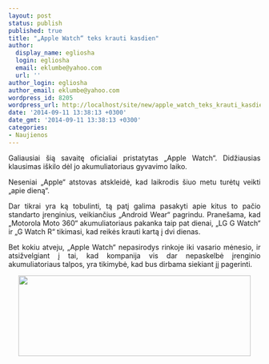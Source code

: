```yaml
---
layout: post
status: publish
published: true
title: "„Apple Watch“ teks krauti kasdien"
author:
  display_name: egliosha
  login: egliosha
  email: eklumbe@yahoo.com
  url: ''
author_login: egliosha
author_email: eklumbe@yahoo.com
wordpress_id: 8205
wordpress_url: http://localhost/site/new/apple_watch_teks_krauti_kasdien/
date: '2014-09-11 13:38:13 +0300'
date_gmt: '2014-09-11 13:38:13 +0300'
categories:
- Naujienos
---
```

<p style="text-align: justify;">
	Galiausiai &scaron;ią savaitę oficialiai pristatytas &bdquo;Apple Watch&ldquo;. Didžiausias klausimas i&scaron;kilo dėl jo akumuliatoriaus gyvavimo laiko.</p>
<p style="text-align: justify;">
	Neseniai &bdquo;Apple&ldquo; atstovas atskleidė, kad laikrodis &scaron;iuo metu turėtų veikti &bdquo;apie dieną&ldquo;.</p>
<p style="text-align: justify;">
	Dar tikrai yra ką tobulinti, tą patį galima pasakyti apie kitus to pačio standarto įrenginius, veikiančius &bdquo;Android Wear&ldquo; pagrindu. Prane&scaron;ama, kad &bdquo;Motorola Moto 360&ldquo; akumuliatoriaus pakanka taip pat dienai, &bdquo;LG G Watch&ldquo; ir &bdquo;G Watch R&ldquo; tikimasi, kad reikės krauti kartą į dvi dienas.</p>
<p style="text-align: justify;">
	Bet kokiu atveju, &bdquo;Apple Watch&ldquo; nepasirodys rinkoje iki vasario mėnesio, ir atsižvelgiant į tai, kad kompanija vis dar nepaskelbė įrenginio akumuliatoriaus talpos, yra tikimybė, kad bus dirbama siekiant jį pagerinti.</p>
<p style="text-align: center;">
	<a href="http://technews.lt/userfiles/laikrodis.jpg"><img alt="" src="http://technews.lt/userfiles/laikrodis.jpg" style="width: 464px; height: 161px;" /></a></p>
